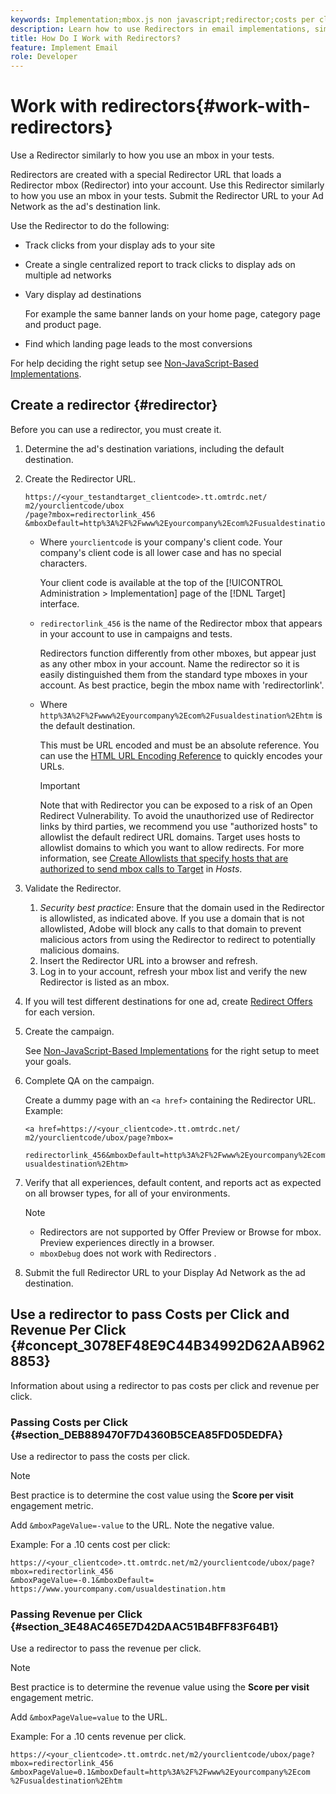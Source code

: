 ```yaml
---
keywords: Implementation;mbox.js non javascript;redirector;costs per click;revenue per click
description: Learn how to use Redirectors in email implementations, similarly to how you use an mbox in your Adobe Target activities.
title: How Do I Work with Redirectors?
feature: Implement Email
role: Developer
---
```


# Work with redirectors{#work-with-redirectors}

Use a Redirector similarly to how you use an mbox in your tests.

Redirectors are created with a special Redirector URL that loads a Redirector mbox (Redirector) into your account. Use this Redirector similarly to how you use an mbox in your tests. Submit the Redirector URL to your Ad Network as the ad's destination link.

Use the Redirector to do the following:

* Track clicks from your display ads to your site 
* Create a single centralized report to track clicks to display ads on multiple ad networks 
* Vary display ad destinations

  For example the same banner lands on your home page, category page and product page. 

* Find which landing page leads to the most conversions

For help deciding the right setup see [Non-JavaScript-Based Implementations](/help/c-implementing-target/c-non-javascript-based-implementation/non-javascript-based-implementation.md#concept_4799C58B081A43F6B3B8CC25A8D5D7C4). 

## Create a redirector {#redirector}

Before you can use a redirector, you must create it.

1. Determine the ad's destination variations, including the default destination.
1. Create the Redirector URL.

   ```
   https://<your_testandtarget_clientcode>.tt.omtrdc.net/​m2/yourclientcode/ubox
   /​page?mbox=redirectorlink_456
   &mboxDefault=http%3A%2F%2Fwww%2Eyourcompany%2Ecom%2Fusualdestination%2Ehtm
   ```

   * Where `yourclientcode` is your company's client code. Your company's client code is all lower case and has no special characters.

     Your client code is available at the top of the [!UICONTROL Administration > Implementation] page of the [!DNL Target] interface.

   * `redirectorlink_456` is the name of the Redirector mbox that appears in your account to use in campaigns and tests.

      Redirectors function differently from other mboxes, but appear just as any other mbox in your account. Name the redirector so it is easily distinguished them from the standard type mboxes in your account.  As best practice, begin the mbox name with 'redirectorlink'.

   * Where `http%3A%2F%2Fwww%2Eyourcompany%2Ecom%2Fusualdestination%2Ehtm` is the default destination.

     This must be URL encoded and must be an absolute reference. You can use the [HTML URL Encoding Reference](https://www.w3schools.com/tags/ref_urlencode.asp) to quickly encodes your URLs.

     >[!IMPORTANT]
     >
     >Note that with Redirector you can be exposed to a risk of an Open Redirect Vulnerability. To avoid the unauthorized use of Redirector links by third parties, we recommend you use "authorized hosts" to allowlist the default redirect URL domains. Target uses hosts to allowlist domains to which you want to allow redirects. For more information, see [Create Allowlists that specify hosts that are authorized to send mbox calls to Target](/help/administrating-target/hosts.md#allowlist) in *Hosts*.

1. Validate the Redirector.
   1. *Security best practice*: Ensure that the domain used in the Redirector is allowlisted, as indicated above. If you use a domain that is not allowlisted, Adobe will block any calls to that domain to prevent malicious actors from using the Redirector to redirect to potentially malicious domains.
   1. Insert the Redirector URL into a browser and refresh.
   1. Log in to your account, refresh your mbox list and verify the new Redirector is listed as an mbox.
1. If you will test different destinations for one ad, create [Redirect Offers](/help/c-experiences/c-visual-experience-composer/redirect-offer.md#task_9578678D42784F5EB9638F8AC8C911FA) for each version.
1. Create the campaign.

   See [Non-JavaScript-Based Implementations](/help/c-implementing-target/c-non-javascript-based-implementation/non-javascript-based-implementation.md#concept_4799C58B081A43F6B3B8CC25A8D5D7C4) for the right setup to meet your goals. 
1. Complete QA on the campaign.

   Create a dummy page with an `<a href>` containing the Redirector URL. Example:

   ```
   <a href=https://<your_clientcode>.tt.omtrdc.net/​m2/yourclientcode/ubox/​page?mbox=
   
   redirectorlink_456&mboxDefault=http%3A%2F%2Fwww%2Eyourcompany%2Ecom%2F​usualdestination%2Ehtm>
   ```

1. Verify that all experiences, default content, and reports act as expected on all browser types, for all of your environments.

   >[!NOTE]
   >
   >* Redirectors are not supported by Offer Preview or Browse for mbox. Preview experiences directly in a browser. 
   >* `mboxDebug` does not work with Redirectors . 

1. Submit the full Redirector URL to your Display Ad Network as the ad destination.

## Use a redirector to pass Costs per Click and Revenue Per Click {#concept_3078EF48E9C44B34992D62AAB9628853}

Information about using a redirector to pas costs per click and revenue per click.

### Passing Costs per Click {#section_DEB889470F7D4360B5CEA85FD05DEDFA}

Use a redirector to pass the costs per click.

>[!NOTE]
>
>Best practice is to determine the cost value using the **Score per visit** engagement metric.

Add `&mboxPageValue=-value` to the URL. Note the negative value.

Example: For a .10 cents cost per click:

```
https://<your_clientcode>.tt.omtrdc.net/​m2/yourclientcode/ubox/​page?mbox=redirectorlink_456
&mboxPageValue=-0.1&mboxDefault=​https://www.yourcompany.com/usualdestination.htm
```

### Passing Revenue per Click {#section_3E48AC465E7D42DAAC51B4BFF83F64B1}

Use a redirector to pass the revenue per click.

>[!NOTE]
>
>Best practice is to determine the revenue value using the **Score per visit** engagement metric.

Add `&mboxPageValue=value` to the URL.

Example: For a .10 cents revenue per click.

```
https://<​your_clientcode>​​​​.tt​​.omtrdc​.net/​​m2/​yourclientcode/​ubox/​​​page?mbox=redirectorlink_456
&mboxPageValue=0.1​&mbox​Default=​​http%3A%2F%2Fwww%2E​yourcompany%2Ecom​%2Fusualdestination%2Ehtm
```